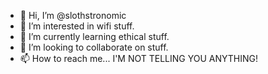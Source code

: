 - 👋 Hi, I’m @slothstronomic
- 👀 I’m interested in wifi stuff.
- 🌱 I’m currently learning ethical stuff.
- 💞️ I’m looking to collaborate on stuff.
- 📫 How to reach me... I'M NOT TELLING YOU ANYTHING!

<!---
slothstronomic/slothstronomic is a ✨ special ✨ repository because its `README.md` (this file) appears on your GitHub profile.
You can click the Preview link to take a look at your changes.
--->
